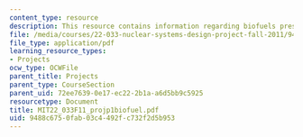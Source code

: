 ```yaml
---
content_type: resource
description: This resource contains information regarding biofuels presentation.
file: /media/courses/22-033-nuclear-systems-design-project-fall-2011/9488c6750fab03c4492fc732f2d5b953_MIT22_033F11_projp1biofuel.pdf
file_type: application/pdf
learning_resource_types:
- Projects
ocw_type: OCWFile
parent_title: Projects
parent_type: CourseSection
parent_uid: 72ee7639-0e17-ec22-2b1a-a6d5bb9c5925
resourcetype: Document
title: MIT22_033F11_projp1biofuel.pdf
uid: 9488c675-0fab-03c4-492f-c732f2d5b953
---
```

